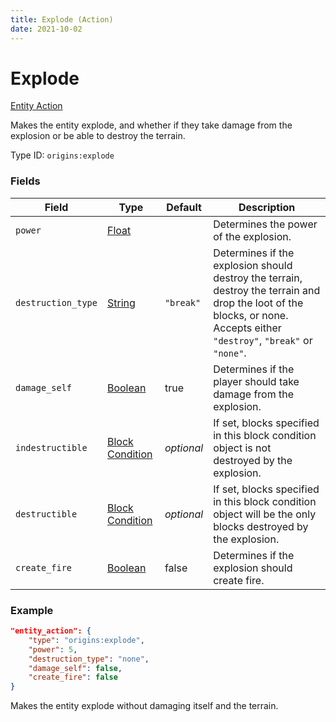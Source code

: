 ```yaml
---
title: Explode (Action)
date: 2021-10-02
---
```

# Explode

[Entity Action](../entity_actions.md)

Makes the entity explode, and whether if they take damage from the explosion or be able to destroy the terrain.

Type ID: `origins:explode`

### Fields

Field | Type | Default | Description
------|------|---------|-------------
`power` | [Float](../data_types/float.md) | | Determines the power of the explosion.
`destruction_type` | [String](../data_types/string.md) | `"break"` | Determines if the explosion should destroy the terrain, destroy the terrain and drop the loot of the blocks, or none. Accepts either `"destroy"`, `"break"` or `"none"`.
`damage_self` | [Boolean](../data_types/boolean.md) | true | Determines if the player should take damage from the explosion.
`indestructible` | [Block Condition](../block_conditions.md) | _optional_ | If set, blocks specified in this block condition object is not destroyed by the explosion.
`destructible` | [Block Condition](../block_conditions.md) | _optional_ | If set, blocks specified in this block condition object will be the only blocks destroyed by the explosion.
`create_fire` | [Boolean](../data_types/boolean.md) | false | Determines if the explosion should create fire.

### Example
```json
"entity_action": {
    "type": "origins:explode",
    "power": 5,
    "destruction_type": "none",
    "damage_self": false,
    "create_fire": false
}
```
Makes the entity explode without damaging itself and the terrain.